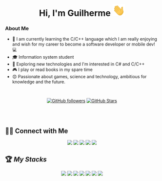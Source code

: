 <!-- <img src="https://raw.githubusercontent.com/Gui-guimaraes/Gui-guimaraes/main/images/gif2.gif" width="100%"> -->

<h1 align="center">Hi, I'm Guilherme <img  src="https://raw.githubusercontent.com/Gui-guimaraes/Gui-guimaraes/main/images/Hi.gif" width="40"> </h1>


 ### About Me 
- 🔭 I am currently learning the C/C++ language which I am really enjoying and wish for my career to become a software developer or mobile dev! 💻
- 🎓 Information system student
- 🤔 Exploring new technologies and I'm interested in C# and C/C++
- 🎮 I play or read books in my spare time
- 😍 Passionate about games, science and technology, ambitious for knowledge and the future.

<br/>

<div align="center">
 
  [![GitHub followers](https://img.shields.io/github/followers/Guilhqueiroz?logo=GitHub&style=for-the-badge)](https://github.com/GuilhQueiroz?tab=followers) [![GitHub Stars](https://img.shields.io/github/stars/Guilhqueiroz?logo=github&style=for-the-badge)](https://github.com/GuilhQueiroz)

</div>
<!--
## 📊 My Github Stats
<!--
<br/>
<a href="https://github.com/guilhqueiroz"><img alt="guilh Github Stats" height="180em" src="https://github-readme-stats.vercel.app/api?username=guilhqueiroz&show_icons=true&count_private=true&theme=react&hide_border=true&bg_color=0D1117"/></a>
<a href="https://github.com/guilhqueiroz"><img alt="guilh Top Languages" height="180em" src="https://github-readme-stats.vercel.app/api/top-langs/?username=guilhqueiroz&langs_count=10&count_private=true&layout=compact&theme=react&hide_border=true&bg_color=0D1117&hide=javascript"/></a>
<br/>
<b>Note:</b> Top languages is only a metric of the languages my public code consists of and doesn't reflect experience or skill level.
-->
<br/>
<br/>

## 🤝🏻 Connect with Me
<p align="center">
 <a href="https://www.linkedin.com/in/guilhqueiroz/" target="_blank"><img src="https://img.shields.io/badge/-LinkedIn-%230077B5?style=for-the-badge&logo=linkedin&logoColor=white" target="_blank"></a>
<!-- <a href=" " target="_blank"><img src="https://img.shields.io/badge/Discord-5865F2?logo=discord&logoColor=white&style=for-the-badge" target="_blank"></a> -->
<a href="https://www.instagram.com/guilh.guimaraes/?next=%2F" target="_blank"><img src="https://img.shields.io/badge/Instagram-E4405F?logo=instagram&logoColor=white&style=for-the-badge" target="_blank"></a>
<a href="https://steamcommunity.com/id/Forsem/" target="_blank"><img src="https://img.shields.io/badge/-Steam-black?style=for-the-badge&logo=steam&logoColor=white" target="_blank"></a>
<a href="mailto:guiguimaraes.dev@gmail.com" target="_blank" rel="noopener noreferrer"><img src="https://img.shields.io/badge/Gmail-D14836?style=for-the-badge&logo=gmail&logoColor=white"></a>
<a href="https://stackoverflow.com/users/21372308/forsem" target="_blank" rel="noopener noreferrer"><img src="https://img.shields.io/badge/Stack_Overflow-FE7A16?style=for-the-badge&logo=stack-overflow&logoColor=white"></a>
</p>

## 🏆 ***My Stacks***
<div align="center">
 
 <img src="https://img.shields.io/badge/c%23-%23239120.svg?style=for-the-badge&logo=csharp&logoColor=white">
 <img src="https://img.shields.io/badge/C-00599C?style=for-the-badge&logo=c&logoColor=white"> 
 <img src="https://img.shields.io/badge/C%2B%2B-00599C?style=for-the-badge&logo=c%2B%2B&logoColor=white">
 <img src="https://img.shields.io/badge/GIT-b54e00?style=for-the-badge&logo=git&logoColor=white">
 <img src="https://img.shields.io/badge/VS_Code-007ACC?logo=visual-studio-code&logoColor=white&style=for-the-badge"> 
 <img src="https://img.shields.io/badge/postgres-%23316192.svg?style=for-the-badge&logo=postgresql&logoColor=white"> 
 <img src="https://img.shields.io/badge/mysql-4479A1.svg?style=for-the-badge&logo=mysql&logoColor=white"> 
</div>




<!-- ## 💻 ***Workspace Spec*** -->

